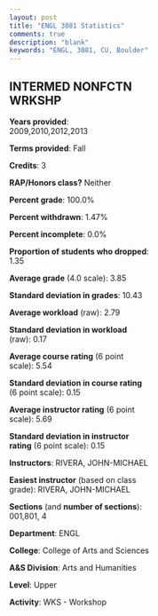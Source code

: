 ```yaml
---
layout: post
title: "ENGL 3081 Statistics"
comments: true
description: "blank"
keywords: "ENGL, 3081, CU, Boulder"
--- 
```

<head>
<script src="https://ajax.googleapis.com/ajax/libs/jquery/2.1.3/jquery.min.js"></script>
<script src="https://dl.dropboxusercontent.com/s/pc42nxpaw1ea4o9/highcharts.js?dl=0"></script>
<!-- <script src="../assets/js/highcharts.js"></script> -->
<style type="text/css">@font-face {
	font-family: "Bebas Neue";
	src: url(https://www.filehosting.org/file/details/544349/BebasNeue%20Regular.otf) format("opentype");
	}
	h1.Bebas { 
		font-family: "Bebas Neue", Verdana, Tahoma;
	}
</style>
</head>
<body>
	<div id="container" style="float: right; width: 45%; height: 88%; margin-left: 2.5%; margin-right: 2.5%;"></div>
	<script language="JavaScript">
		$(document).ready(function() {
		var chart = {type: 'column'};
		var title = {text: 'Grade Distribution'};
		var xAxis = {categories: ['A','B','C','D','F'],crosshair: true};
		var yAxis = {min: 0,title: {text: 'Percentage'}};
		var tooltip = {headerFormat: '<center><b><span style="font-size:20px">{point.key}</span></b></center>',
		               pointFormat: '<td style="padding:0"><b>{point.y:.1f}%</b></td>',
		               footerFormat: '</table>',shared: true,useHTML: true};
		var plotOptions = {column: {pointPadding: 0.0,borderWidth: 0}};  
		var credits = {enabled: false};var series= [{name: 'Percent',data: [94.52,4.11,0.0,0.0,1.37,]}];
		var json = {};
		json.chart = chart;
		json.title = title;
		json.tooltip = tooltip;
		json.xAxis = xAxis;
		json.yAxis = yAxis;  
		json.series = series;
		json.plotOptions = plotOptions;  
		json.credits = credits;
		$('#container').highcharts(json);
	});
	</script>
</body>
			   
## INTERMED NONFCTN WRKSHP

**Years provided**: 2009,2010,2012,2013

**Terms provided**: Fall

**Credits**: 3

**RAP/Honors class?** Neither

**Percent grade**: 100.0%

**Percent withdrawn**: 1.47%

**Percent incomplete**: 0.0%

**Proportion of students who dropped**: 1.35

**Average grade** (4.0 scale): 3.85

**Standard deviation in grades**: 10.43

**Average workload** (raw): 2.79

**Standard deviation in workload** (raw): 0.17

**Average course rating** (6 point scale): 5.54

**Standard deviation in course rating** (6 point scale): 0.15

**Average instructor rating** (6 point scale): 5.69

**Standard deviation in instructor rating** (6 point scale): 0.15

**Instructors**: RIVERA, JOHN-MICHAEL

**Easiest instructor** (based on class grade): RIVERA, JOHN-MICHAEL

**Sections** (and **number of sections**): 001,801, 4

**Department**: ENGL

**College**: College of Arts and Sciences

**A&S Division**: Arts and Humanities

**Level**: Upper

**Activity**: WKS - Workshop